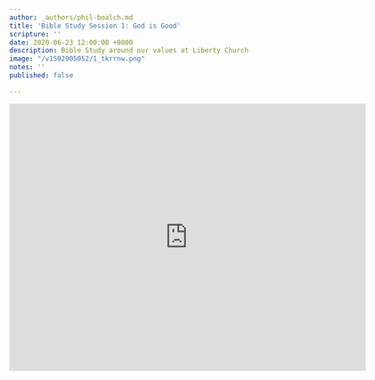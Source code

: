 ```yaml
---
author: _authors/phil-boalch.md
title: 'Bible Study Session 1: God is Good'
scripture: ''
date: 2020-06-23 12:00:00 +0000
description: Bible Study around our values at Liberty Church
image: "/v1592905052/1_tkrrnw.png"
notes: ''
published: false

---
```

<iframe src="https://player.vimeo.com/video/431738479" width="640" height="480" frameborder="0" allow="autoplay; fullscreen" allowfullscreen></iframe>
